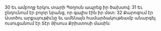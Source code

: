 30 Եւ ամբողջ երկու տարի Պօղոսն ապրեց իր ծախսով: 31 Եւ ընդունում էր բոլոր նրանց, որ գալիս էին իր մօտ: 32 Քարոզում էր Աստծու արքայութիւնը եւ ամենայն համարձակութեամբ անարգել ուսուցանում էր Տէր Յիսուս Քրիստոսի մասին:
































